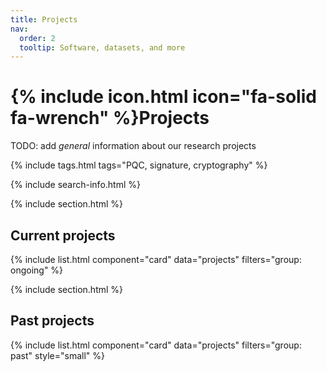 ```yaml
---
title: Projects
nav:
  order: 2
  tooltip: Software, datasets, and more
---
```


# {% include icon.html icon="fa-solid fa-wrench" %}Projects

TODO: add *general* information about our research projects

{% include tags.html tags="PQC, signature, cryptography" %}

{% include search-info.html %}

{% include section.html %}

## Current projects

{% include list.html component="card" data="projects" filters="group: ongoing" %}

{% include section.html %}

## Past projects

{% include list.html component="card" data="projects" filters="group: past" style="small" %}
